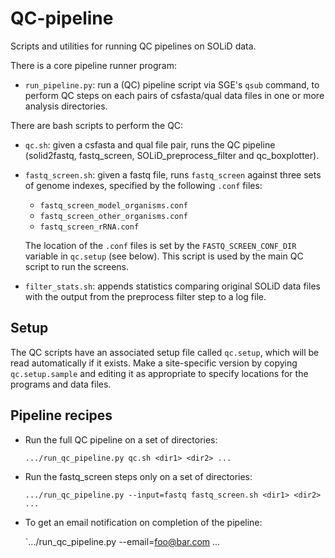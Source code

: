 QC-pipeline
===========

Scripts and utilities for running QC pipelines on SOLiD data.

There is a core pipeline runner program:

*   `run_pipeline.py`: run a (QC) pipeline script via SGE's `qsub` command,
    to perform QC steps on each pairs of csfasta/qual data files in one or
    more analysis directories.

There are bash scripts to perform the QC:

*   `qc.sh`: given a csfasta and qual file pair, runs the QC pipeline
    (solid2fastq, fastq_screen, SOLiD_preprocess_filter and qc_boxplotter).

*   `fastq_screen.sh`: given a fastq file, runs `fastq_screen` against
    three sets of genome indexes, specified by the following `.conf` files:

     * `fastq_screen_model_organisms.conf`
     * `fastq_screen_other_organisms.conf`
     * `fastq_screen_rRNA.conf`

    The location of the `.conf` files is set by the `FASTQ_SCREEN_CONF_DIR`
    variable in `qc.setup` (see below). This script is used by the main
    QC script to run the screens.

*   `filter_stats.sh`: appends statistics comparing original SOLiD data files
    with the output from the preprocess filter step to a log file.

Setup
-----

The QC scripts have an associated setup file called `qc.setup`, which
will be read automatically if it exists. Make a site-specific version by
copying `qc.setup.sample` and editing it as appropriate to specify
locations for the programs and data files.

Pipeline recipes
----------------

*   Run the full QC pipeline on a set of directories:

    `.../run_qc_pipeline.py qc.sh <dir1> <dir2> ...`

*   Run the fastq_screen steps only on a set of directories:

    `.../run_qc_pipeline.py --input=fastq fastq_screen.sh <dir1> <dir2> ...`

*   To get an email notification on completion of the pipeline:

    `.../run_qc_pipeline.py --email=foo@bar.com ...
